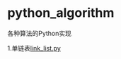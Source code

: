 # python_algorithm
各种算法的Python实现

1.单链表[link_list.py](https://github.com/zxyzqs/python_algorithm/blob/master/link_list.py)

